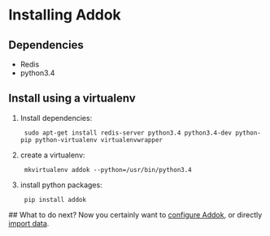 # Installing Addok

## Dependencies

- Redis
- python3.4

## Install using a virtualenv

1. Install dependencies:

        sudo apt-get install redis-server python3.4 python3.4-dev python-pip python-virtualenv virtualenvwrapper

1. create a virtualenv:

        mkvirtualenv addok --python=/usr/bin/python3.4

1. install python packages:

        pip install addok

## What to do next?
Now you certainly want to [configure Addok](config.md), or directly [import data](import.md).
